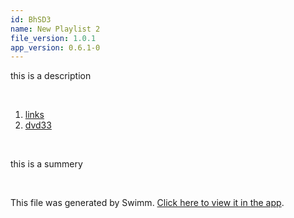 ```yaml
---
id: BhSD3
name: New Playlist 2
file_version: 1.0.1
app_version: 0.6.1-0
---
```


<!-- Intro - Do not remove this comment --> 
 this is a description

<br/>

<!-- Steps - Do not remove this comment --> 
1. [links](links.0xkTP.sw.md) 
2. [dvd33](dvd33.2pEqk.sw.md) 


<br/>

<!-- Summary - Do not remove this comment --> 
 this is a summery

<br/>

This file was generated by Swimm. [Click here to view it in the app](http://localhost:5000/#/repos/Z2l0aHViJTNBJTNBc3ItZXh0ZW5zaW9uJTNBJTNBZG91ZWs=/docs/BhSD3).